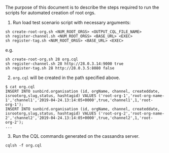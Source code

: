 The purpose of this document is to describe the steps required to run the scripts for automated creation of root orgs.

1. Run load test scenario script with necessary arguments:

```
sh create-root-org.sh <NUM_ROOT_ORGS> <OUTPUT_CQL_FILE_NAME>
sh register-channel.sh <NUM_ROOT_ORGS> <BASE_URL> <EXEC>
sh register-tag.sh <NUM_ROOT_ORGS> <BASE_URL> <EXEC>
```

e.g.
```
sh create-root-org.sh 28 org.cql
sh register-channel.sh 28 http://28.0.3.14:9000 true
sh register-tag.sh 28 http://28.0.3.5:8080 false
```
2. `org.cql` will be created in the path specified above.

```
$ cat org.cql
INSERT INTO sunbird.organisation (id, orgName, channel, createddate, isrootorg,slug,status, hashtagid) VALUES ('root-org-1','root-org-name-1','channel1','2019-04-24.13:14:05+0000',true,'channel1',1,'root-
org-1');
INSERT INTO sunbird.organisation (id, orgName, channel, createddate, isrootorg,slug,status, hashtagid) VALUES ('root-org-2','root-org-name-2','channel2','2019-04-24.13:14:05+0000',true,'channel2',1,'root-
org-2');
...
```

3. Run the CQL commands generated on the cassandra server.

```
cqlsh -f org.cql
```
